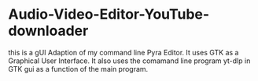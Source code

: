 # Audio-Video-Editor-YouTube-downloader
this is a gUI Adaption of my command line Pyra Editor. It uses GTK as a Graphical User Interface. It also uses the comamand line program yt-dlp in GTK gui as a function of the main program.

